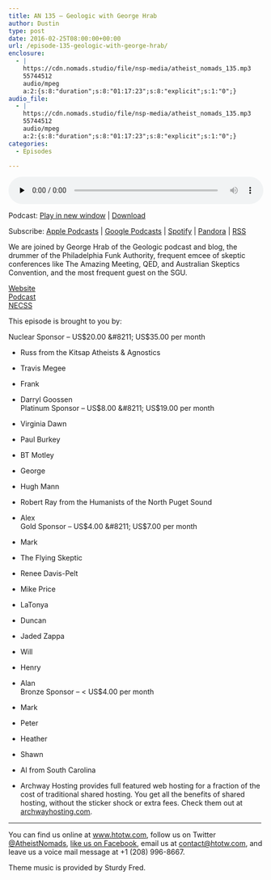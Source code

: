 ```yaml
---
title: AN 135 – Geologic with George Hrab
author: Dustin
type: post
date: 2016-02-25T08:00:00+00:00
url: /episode-135-geologic-with-george-hrab/
enclosure:
  - |
    https://cdn.nomads.studio/file/nsp-media/atheist_nomads_135.mp3
    55744512
    audio/mpeg
    a:2:{s:8:"duration";s:8:"01:17:23";s:8:"explicit";s:1:"0";}
audio_file:
  - |
    https://cdn.nomads.studio/file/nsp-media/atheist_nomads_135.mp3
    55744512
    audio/mpeg
    a:2:{s:8:"duration";s:8:"01:17:23";s:8:"explicit";s:1:"0";}
categories:
  - Episodes

---
```

<div itemscope itemtype="http://schema.org/AudioObject">
  <meta itemprop="name" content="Episode 135 &#8211; Geologic with George Hrab" />
  
  <meta itemprop="uploadDate" content="2016-02-25T01:00:00-07:00" />
  
  <meta itemprop="encodingFormat" content="audio/mpeg" />
  
  <meta itemprop="duration" content="PT1H17M23S" />
  
  <meta itemprop="description" content="We are joined by George Hrab of the Geologic podcast and blog, the drummer of the Philadelphia Funk Authority, frequent emcee of skeptic conferences like The Amazing Meeting, QED, and Australian Skeptics Convention, and the most frequent guest on the..." />
  
  <meta itemprop="contentUrl" content="https://dts.podtrac.com/redirect.mp3/cdn.nomads.studio/file/nsp-media/atheist_nomads_135.mp3" />
  
  <meta itemprop="contentSize" content="53.2" />
  </p> 
  
  <div class="powerpress_player" id="powerpress_player_9621">
    <audio class="wp-audio-shortcode" id="audio-5102-136" preload="none" style="width: 100%;" controls="controls"><source type="audio/mpeg" src="https://dts.podtrac.com/redirect.mp3/cdn.nomads.studio/file/nsp-media/atheist_nomads_135.mp3?_=136" /><a href="https://dts.podtrac.com/redirect.mp3/cdn.nomads.studio/file/nsp-media/atheist_nomads_135.mp3">https://dts.podtrac.com/redirect.mp3/cdn.nomads.studio/file/nsp-media/atheist_nomads_135.mp3</a></audio>
  </div>
</div>

<p class="powerpress_links powerpress_links_mp3">
  Podcast: <a href="https://dts.podtrac.com/redirect.mp3/cdn.nomads.studio/file/nsp-media/atheist_nomads_135.mp3" class="powerpress_link_pinw" target="_blank" title="Play in new window" onclick="return powerpress_pinw('https://htotw.com/?powerpress_pinw=5102-podcast');" rel="nofollow">Play in new window</a> | <a href="https://dts.podtrac.com/redirect.mp3/cdn.nomads.studio/file/nsp-media/atheist_nomads_135.mp3" class="powerpress_link_d" title="Download" rel="nofollow" download="atheist_nomads_135.mp3">Download</a>
</p>

<p class="powerpress_links powerpress_subscribe_links">
  Subscribe: <a href="https://podcasts.apple.com/us/podcast/humanists-take-on-the-world/id530050098?mt=2&ls=1" class="powerpress_link_subscribe powerpress_link_subscribe_itunes" target="_blank" title="Subscribe on Apple Podcasts" rel="nofollow">Apple Podcasts</a> | <a href="https://www.google.com/podcasts?feed=aHR0cDovL2F0aGVpc3Rub21hZHMubGlic3luLmNvbS9yc3M%3D" class="powerpress_link_subscribe powerpress_link_subscribe_googleplay" target="_blank" title="Subscribe on Google Podcasts" rel="nofollow">Google Podcasts</a> | <a href="https://open.spotify.com/show/3LzK2xZGike6Tc1GEMtMbr?si=LieN9SNuTpq96smuaUsH8A" class="powerpress_link_subscribe powerpress_link_subscribe_spotify" target="_blank" title="Subscribe on Spotify" rel="nofollow">Spotify</a> | <a href="https://www.pandora.com/podcast/atheist-nomads/PC:10122?corr=62071012&part=ug" class="powerpress_link_subscribe powerpress_link_subscribe_pandora" target="_blank" title="Subscribe on Pandora" rel="nofollow">Pandora</a> | <a href="https://htotw.com/feed/podcast/" class="powerpress_link_subscribe powerpress_link_subscribe_rss" target="_blank" title="Subscribe via RSS" rel="nofollow">RSS</a>
</p>

We are joined by George Hrab of the Geologic podcast and blog, the drummer of the Philadelphia Funk Authority, frequent emcee of skeptic conferences like The Amazing Meeting, QED, and Australian Skeptics Convention, and the most frequent guest on the SGU.

<a href="http://georgehrab.com/" target="_blank" rel="noopener">Website</a>  
<a href="http://www.geologicpodcast.com/" target="_blank" rel="noopener">Podcast</a>  
<a href="http://necss.org/" target="_blank" rel="noopener">NECSS</a>

This episode is brought to you by:

Nuclear Sponsor &#8211; US$20.00 &#8211; US$35.00 per month  
* Russ from the Kitsap Atheists & Agnostics  
* Travis Megee  
* Frank  
* Darryl Goossen  
Platinum Sponsor &#8211; US$8.00 &#8211; US$19.00 per month  
* Virginia Dawn  
* Paul Burkey  
* BT Motley  
* George  
* Hugh Mann  
* Robert Ray from the Humanists of the North Puget Sound  
* Alex  
Gold Sponsor &#8211; US$4.00 &#8211; US$7.00 per month  
* Mark  
* The Flying Skeptic  
* Renee Davis-Pelt  
* Mike Price  
* LaTonya  
* Duncan  
* Jaded Zappa  
* Will  
* Henry  
* Alan  
Bronze Sponsor &#8211; < US$4.00 per month  
* Mark  
* Peter  
* Heather  
* Shawn  
* Al from South Carolina

* Archway Hosting provides full featured web hosting for a fraction of the cost of traditional shared hosting. You get all the benefits of shared hosting, without the sticker shock or extra fees. Check them out at <a href="http://archwayhosting.com/" target="_blank" rel="noopener">archwayhosting.com</a>.

<hr width="500" />

You can find us online at <a href="https://www.htotw.com/" target="_blank" rel="noopener">www.htotw.com</a>, follow us on Twitter <a href="https://twitter.com/AtheistNomads" target="_blank" rel="noopener">@AtheistNomads</a>, <a href="https://htotw.com/facebook" target="_blank" rel="noopener">like us on Facebook</a>, email us at <contact@htotw.com>, and leave us a voice mail message at +1 (208) 996-8667.

Theme music is provided by Sturdy Fred.